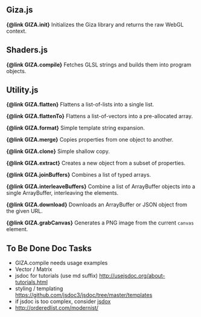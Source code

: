 
Giza.js
-------

**{@link GIZA.init}**
    Initializes the Giza library and returns the raw WebGL context.

Shaders.js
----------
**{@link GIZA.compile}**
    Fetches GLSL strings and builds them into program objects.

Utility.js
----------

**{@link GIZA.flatten}**
    Flattens a list-of-lists into a single list.

**{@link GIZA.flattenTo}**
    Flattens a list-of-vectors into a pre-allocated array.

**{@link GIZA.format}**
    Simple template string expansion.

**{@link GIZA.merge}**
    Copies properties from one object to another.

**{@link GIZA.clone}**
    Simple shallow copy.

**{@link GIZA.extract}**
    Creates a new object from a subset of properties.

**{@link GIZA.joinBuffers}**
    Combines a list of typed arrays.

**{@link GIZA.interleaveBuffers}**
    Combine a list of ArrayBuffer objects into a single ArrayBuffer, interleaving the elements.

**{@link GIZA.download}**
    Downloads an ArrayBuffer or JSON object from the given URL.

**{@link GIZA.grabCanvas}**
    Generates a PNG image from the current `canvas` element.

To Be Done Doc Tasks
--------------------

- GIZA.compile needs usage examples
- Vector / Matrix
- jsdoc for tutorials (use md suffix) http://usejsdoc.org/about-tutorials.html
- styling / templating https://github.com/jsdoc3/jsdoc/tree/master/templates
- if jsdoc is too complex, consider [jsdox](https://github.com/sutoiku/jsdox)
- http://orderedlist.com/modernist/

